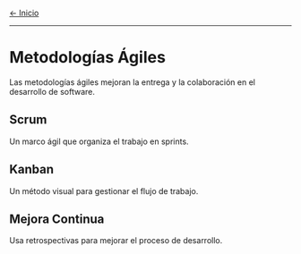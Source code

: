 [← Inicio](readme.md)

------

# Metodologías Ágiles

Las metodologías ágiles mejoran la entrega y la colaboración en el desarrollo de software.

## Scrum
Un marco ágil que organiza el trabajo en sprints.

## Kanban
Un método visual para gestionar el flujo de trabajo.

## Mejora Continua
Usa retrospectivas para mejorar el proceso de desarrollo.
